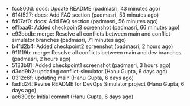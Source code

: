 - fcc800d: docs: Update README (padmasri, 43 minutes ago)
- 614f527: docs: Add FAQ section (padmasri, 53 minutes ago)
- fd07af0: docs: Add FAQ section (padmasri, 56 minutes ago)
- ef1baa6: Added checkpoint3 screenshot (padmasri, 66 minutes ago)
- e93bbdb: merge: Resolve all conflicts between main and conflict-simulator branches (padmasri, 71 minutes ago)
- b41d2b4: Added checkpoint2 screenshot (padmasri, 2 hours ago)
- 911119b: merge: Resolve all conflicts between main and dev branches (padmasri, 2 hours ago)
- 5133b81: Added checkpoint1 screenshot (padmasri, 3 hours ago)
- d3dd9b2: updating conflict-simulator (Hanu Gupta, 6 days ago)
- 0312c6f: updating main (Hanu Gupta, 6 days ago)
- fadfd24: Revise README for DevOps Simulator project (Hanu Gupta, 6 days ago)
- ae630eb: Initial commit (Hanu Gupta, 6 days ago)